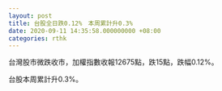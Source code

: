 ```yaml
---
layout: post
title: 台股全日跌0.12%　本周累計升0.3%
date: 2020-09-11 14:35:58.000000000 +08:00
categories: rthk
---
```


台灣股市微跌收市，加權指數收報12675點，跌15點，跌幅0.12%。

台股本周累計升0.3%。
